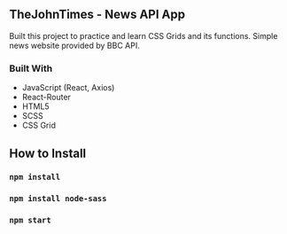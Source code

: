 
## TheJohnTimes - News API App
 Built this project to practice and learn CSS Grids and its functions. Simple news website provided by BBC API.

### Built With
- JavaScript (React, Axios)
- React-Router
 - HTML5
  - SCSS
  - CSS Grid



## How to Install

### `npm install`

### `npm install node-sass`

### `npm start`

